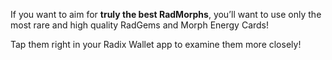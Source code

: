 If you want to aim for **truly the best RadMorphs**, you’ll want to use only the most rare and high quality RadGems and Morph Energy Cards!

Tap them right in your Radix Wallet app to examine them more closely!
